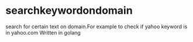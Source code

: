 # searchkeywordondomain
search for certain text on domain.For example to check if yahoo keyword is in yahoo.com
Written in golang
